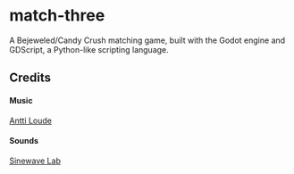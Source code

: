 # match-three

A Bejeweled/Candy Crush matching game, built with the Godot engine and GDScript, a Python-like scripting language.

## Credits

#### Music

[Antti Loude](http://anttismusic.blogspot.fi)

#### Sounds

[Sinewave Lab](https://sinewavelab.com/)
